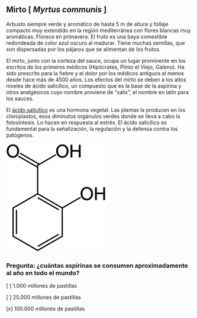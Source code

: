 
## Mirto [ *Myrtus communis* ]

Arbusto siempre verde y aromático de hasta 5 m de altura y follaje compacto muy extendido en la región mediterránea con flores blancas muy aromáticas. Florece en primavera. El fruto es una baya comestible redondeada de color azul oscuro al madurar. Tiene muchas semillas, que son dispersadas por los pájaros que se alimentan de los frutos.

El mirto, junto con la corteza del sauce, ocupa un lugar prominente en los escritos de los primeros médicos (Hipócrates, Plinio el Viejo, Galeno). Ha sido prescrito para la fiebre y el dolor por los médicos antiguos al menos desde hace más de 4500 años.
Los efectos del mirto se deben a los altos niveles de ácido salicílico, un compuesto que es la base de la aspirina y otros analgésicos cuyo nombre proviene de “salix”, el nombre en latín para los sauces.

El [ácido salicílico](https://es.wikipedia.org/wiki/%C3%81cido_salic%C3%ADlico) es una hormona vegetal. Las plantas la producen en los cloroplastos, esos diminutos orgánulos verdes donde se lleva a cabo la fotosíntesis. Lo hacen en respuesta al estrés. El ácido salicílico es fundamental para la señalización, la regulación y la defensa contra los patógenos. 

![](./pics/acido_salicilico.png)


### Pregunta: ¿cuántas aspirinas se consumen aproximadamente al año en todo el mundo?

 [ ] 1.000 millones de pastillas 

 [ ] 25.000 millones de pastillas

 [x] 100.000 millones de pastillas

